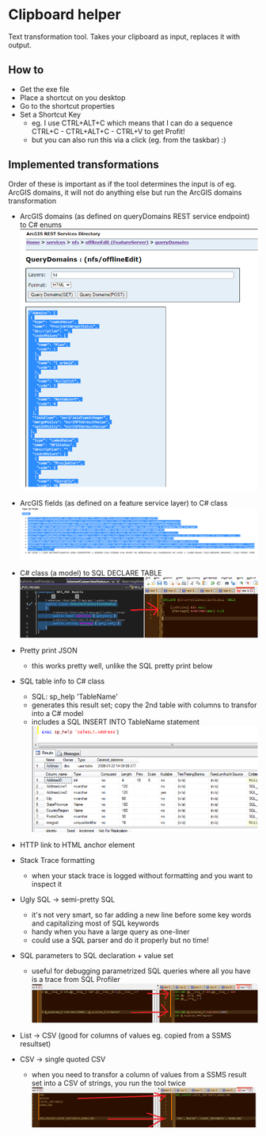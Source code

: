 # Clipboard helper

Text transformation tool. Takes your clipboard as input, replaces it with output. 

## How to
* Get the exe file
* Place a shortcut on you desktop
* Go to the shortcut properties
* Set a Shortcut Key
  * eg. I use CTRL+ALT+C which means that I can do a sequence CTRL+C - CTRL+ALT+C - CTRL+V to get Profit!
  * but you can also run this via a click (eg. from the taskbar) :)

## Implemented transformations

Order of these is important as if the tool determines the input is of eg. ArcGIS domains, it will not do anything else but run the ArcGIS domains transformation


- ArcGIS domains (as defined on queryDomains REST service endpoint) to C# enums 
![alt text](docs/images/arcgis_domains.png)

- ArcGIS fields (as defined on a feature service layer) to C# class
![arcgis_fields](docs/images/arcgis_fields.png)

- C# class (a model) to SQL DECLARE TABLE 
![CsharpToSqlTable](docs/images/CsharpToSqlTable.png)

- Pretty print JSON
  - this works pretty well, unlike the SQL pretty print below

- SQL table info to C# class
  - SQL: sp_help 'TableName'
  - generates this result set; copy the 2nd table with columns to transfor into a C# model
  - includes a SQL INSERT INTO TableName statement
![sqlTableToCSharp](docs/images/sqlTableToCSharp.png)

- HTTP link to HTML anchor element

- Stack Trace formatting
  - when your stack trace is logged without formatting and you want to inspect it

- Ugly SQL → semi-pretty SQL
  - it's not very smart, so far adding a new line before some key words and capitalizing most of SQL keywords
  - handy when you have a large query as one-liner
  - could use a SQL parser and do it properly but no time!

- SQL parameters to SQL declaration + value set
  - useful for debugging parametrized SQL queries where all you have is a trace from SQL Profiler
![sqlparamsToSqlVariables](docs/images/sqlparamsToSqlVariables.png)

- List → CSV (good for columns of values eg. copied from a SSMS resultset)
- CSV → single quoted CSV 
  - when you need to transfor a column of values from a SSMS result set into a CSV of strings, you run the tool twice
![listToCsv](docs/images/listToCsv.png)
